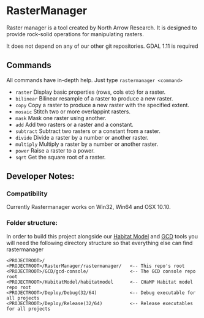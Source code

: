 # RasterManager

Raster manager is a tool created by North Arrow Research. It is designed to provide rock-solid operations for manipulating rasters.

It does not depend on any of our other git repositories. GDAL 1.11 is required

## Commands

All commands have in-depth help. Just type `rastermanager <command>`

* `raster` Display basic properties (rows, cols etc) for a raster.
* `bilinear` Bilinear resample of a raster to produce a new raster.
* `copy` Copy a raster to produce a new raster with the specified extent.
* `mosaic` Stitch two or more overlappint rasters.
* `mask` Mask one raster using another.
* `add` Add two rasters or a raster and a constant.
* `subtract` Subtract two rasters or a constant from a raster.
* `divide` Divide a raster by a number or another raster.
* `multiply` Multiply a raster by a number or another raster.
* `power` Raise a raster to a power.
* `sqrt` Get the square root of a raster.

## Developer Notes:

### Compatibility

Currently Rastermanager works on Win32, Win64 and OSX 10.10.

### Folder structure:

In order to build this project alongside our [Habitat Model](https://bitbucket.org/northarrowresearch/habitat-model-console) and [GCD](https://bitbucket.org/northarrowresearch/gcd-console) tools you will need the following directory structure so that everything else can find rastermanager

```
<PROJECTROOT>/
<PROJECTROOT>/RasterManager/rastermanager/   <-- This repo's root
<PROJECTROOT>/GCD/gcd-console/               <-- The GCD console repo root
<PROJECTROOT>/HabitatModel/habitatmodel      <-- CHaMP Habitat model repo root
<PROJECTROOT>/Deploy/Debug(32/64)            <-- Debug executable for all projects
<PROJECTROOT>/Deploy/Release(32/64)          <-- Release executables for all projects
```